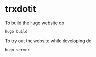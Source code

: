 # trxdotit

To build the hugo website do
```
hugo build
```

To try out the website while developing do
```
hugo server
```
